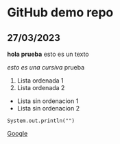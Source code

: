 # GitHub demo repo

## 27/03/2023

**hola prueba** esto es un texto

*esto es una cursiva* prueba

1. Lista ordenada 1
2. Lista ordenada 2

- Lista sin ordenacion 1
- Lista sin ordenacion 2

`System.out.println("")`

[Google](https://www.google.com)